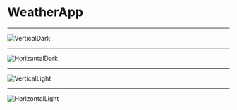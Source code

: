 # WeatherApp

--------------------------------------------------------------------------------------

![VerticalDark](../master/WeatherApp/ScreenShots/VerticalDark.png)

--------------------------------------------------------------------------------------

![HorizantalDark](../master/WeatherApp/ScreenShots/HorizontalDark.png)

--------------------------------------------------------------------------------------

![VerticalLight](../master/WeatherApp/ScreenShots/VerticalLight.png)

--------------------------------------------------------------------------------------

![HorizontalLight](../master/WeatherApp/ScreenShots/HorizontalLight.png)
